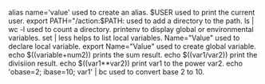 alias name='value' used to create an alias.
$USER used to print the current user.
export PATH="/action:$PATH: used to add a directory to the path.
ls | wc -l used to count a directory.
printenv to display global or environmental variables.
set | less helps to list local variables.
Name="Value" used to declare local variable.
export Name="Value" used to create global variable.
echo $((variable+num2)) prints the sum result. 
echo $((var1/var2)) print the divisiion result.
echo $((var1**var2)) print var1 to the power var2.
echo 'obase=2; ibase=10; var1' | bc used to convert base 2 to 10.
